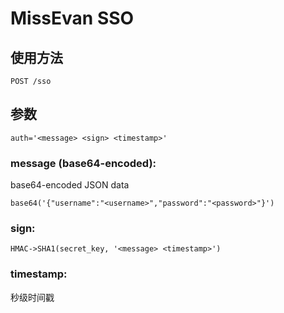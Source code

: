 # MissEvan SSO

## 使用方法

```
POST /sso
```

## 参数

```
auth='<message> <sign> <timestamp>'
```

### message (base64-encoded):

base64-encoded JSON data

```
base64('{"username":"<username>","password":"<password>"}')
```

### sign:

```
HMAC->SHA1(secret_key, '<message> <timestamp>')
```

### timestamp:

秒级时间戳

